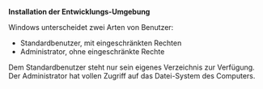 **Installation der Entwicklungs-Umgebung**

Windows unterscheidet zwei Arten von Benutzer:
- Standardbenutzer, mit eingeschränkten Rechten
- Administrator, ohne eingeschränkte Rechte

Dem Standardbenutzer steht nur sein eigenes Verzeichnis zur Verfügung.
Der Administrator hat vollen Zugriff auf das Datei-System des Computers.



